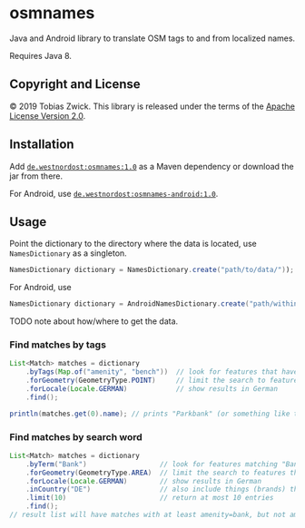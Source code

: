 # osmnames

Java and Android library to translate OSM tags to and from localized names.

Requires Java 8.

## Copyright and License

© 2019 Tobias Zwick. This library is released under the terms of the [Apache License Version 2.0](http://www.apache.org/licenses/LICENSE-2.0.txt).

## Installation

Add [`de.westnordost:osmnames:1.0`](https://maven-repository.com/artifact/de.westnordost/osmnames/1.0) as a Maven dependency or download the jar from there.

For Android, use [`de.westnordost:osmnames-android:1.0`](https://maven-repository.com/artifact/de.westnordost/osmnames-android/1.0).

## Usage

Point the dictionary to the directory where the data is located, use `NamesDictionary` as a singleton.
```java
NamesDictionary dictionary = NamesDictionary.create("path/to/data/"));
```

For Android, use
```java
NamesDictionary dictionary = AndroidNamesDictionary.create("path/within/assets/folder/to/data"));
```

TODO note about how/where to get the data.

### Find matches by tags
```java
List<Match> matches = dictionary
    .byTags(Map.of("amenity", "bench"))  // look for features that have the given tags
    .forGeometry(GeometryType.POINT)     // limit the search to features that may be points
    .forLocale(Locale.GERMAN)            // show results in German
    .find();

println(matches.get(0).name); // prints "Parkbank" (or something like this)
```

### Find matches by search word

```java
List<Match> matches = dictionary
    .byTerm("Bank")                  // look for features matching "Bank"
    .forGeometry(GeometryType.AREA)  // limit the search to features that may be areas
    .forLocale(Locale.GERMAN)        // show results in German
    .inCountry("DE")                 // also include things (brands) that only exist in Germany
    .limit(10)                       // return at most 10 entries
    .find();
// result list will have matches with at least amenity=bank, but not amenity=bench because it is a point-feature
```
